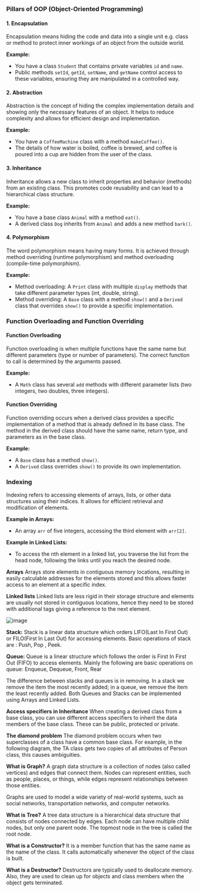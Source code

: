 
### Pillars of OOP (Object-Oriented Programming)


#### 1. Encapsulation
Encapsulation means hiding the code and data into a single unit e.g. class or
method to protect inner workings of an object from the outside world.


**Example:**
- You have a class `Student` that contains private variables `id` and `name`.
- Public methods `setId`, `getId`, `setName`, and `getName` control access to these variables, ensuring they are manipulated in a controlled way.

#### 2. Abstraction
Abstraction is the concept of hiding the complex implementation details and showing only the necessary features of an object. It helps to reduce complexity and allows for efficient design and implementation.

**Example:**
- You have a `CoffeeMachine` class with a method `makeCoffee()`.
- The details of how water is boiled, coffee is brewed, and coffee is poured into a cup are hidden from the user of the class.

#### 3. Inheritance
Inheritance allows a new class to inherit properties and behavior (methods) from an existing class. This promotes code reusability and can lead to a hierarchical class structure.

**Example:**
- You have a base class `Animal` with a method `eat()`.
- A derived class `Dog` inherits from `Animal` and adds a new method `bark()`.

#### 4. Polymorphism
The word polymorphism means having many forms. It is achieved through method overriding (runtime polymorphism) and method overloading (compile-time polymorphism).

**Example:**
- Method overloading: A `Print` class with multiple `display` methods that take different parameter types (int, double, string).
- Method overriding: A `Base` class with a method `show()` and a `Derived` class that overrides `show()` to provide a specific implementation.


### Function Overloading and Function Overriding

#### Function Overloading
Function overloading is when multiple functions have the same name but different parameters (type or number of parameters). The correct function to call is determined by the arguments passed.

**Example:**
- A `Math` class has several `add` methods with different parameter lists (two integers, two doubles, three integers).

#### Function Overriding
Function overriding occurs when a derived class provides a specific implementation of a method that is already defined in its base class. The method in the derived class should have the same name, return type, and parameters as in the base class.

**Example:**
- A `Base` class has a method `show()`.
- A `Derived` class overrides `show()` to provide its own implementation.


### Indexing

Indexing refers to accessing elements of arrays, lists, or other data structures using their indices. It allows for efficient retrieval and modification of elements.

**Example in Arrays:**
- An array `arr` of five integers, accessing the third element with `arr[2]`.

**Example in Linked Lists:**
- To access the nth element in a linked list, you traverse the list from the head node, following the links until you reach the desired node.

**Arrays**
Arrays store elements in contiguous memory locations, resulting in easily calculable addresses for the elements stored and this allows faster access to an element at a specific index.

**Linked lists**
Linked lists are less rigid in their storage structure and elements are usually not stored in contiguous locations, hence they need to be stored with additional tags giving a reference to the next element. 

![image](https://github.com/user-attachments/assets/4a099b1c-63e0-4a86-8158-6c2f25f7ee1c)



**Stack:**
Stack is a linear data structure which orders LIFO(Last In First Out) or FILO(First In Last Out)
for accessing elements. Basic operations of stack are : Push, Pop , Peek.


**Queue:**
Queue is a linear structure which follows the order is First In First Out (FIFO) to access
elements. Mainly the following are basic operations on queue: Enqueue, Dequeue, Front, Rear


The difference between stacks and queues is in removing. In a stack we remove the item the most recently added; in a queue, we remove the item the least recently added. Both Queues and Stacks can be implemented using Arrays and Linked Lists.



**Access specifiers in Inheritance**
When creating a derived class from a base class, you can use different access specifiers to inherit the data members of the base class. These can be public, protected or private.

**The diamond problem**
The diamond problem occurs when two superclasses of a class have a common base class. For example, in the following diagram, the TA class gets two copies of all attributes of Person class, this causes ambiguities.


**What is Graph?**
A graph data structure is a collection of nodes (also called vertices) and edges that connect them. Nodes can represent entities, such as people, places, or things, while edges represent relationships between those entities.

Graphs are used to model a wide variety of real-world systems, such as social networks, transportation networks, and computer networks.

**What is Tree?**
A tree data structure is a hierarchical data structure that consists of nodes connected by edges. Each node can have multiple child nodes, but only one parent node. The topmost node in the tree is called the root node.


**What is a Constructor?**
It is a member function that has the same name as the name of the class. It calls automatically whenever the object of the class is built.

**What is a Destructor?**
Destructors are typically used to deallocate memory. Also, they are used to clean up for objects and class members when the object gets terminated.
